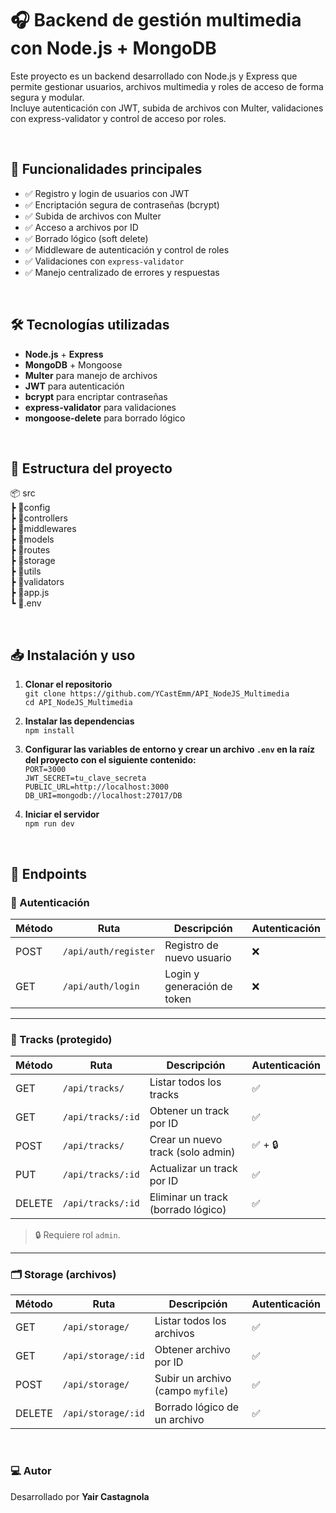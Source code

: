 # 🎧 Backend de gestión multimedia con Node.js + MongoDB

Este proyecto es un backend desarrollado con Node.js y Express que permite gestionar usuarios, archivos multimedia y roles de acceso de forma segura y modular.  
Incluye autenticación con JWT, subida de archivos con Multer, validaciones con express-validator y control de acceso por roles.  


<br>

## 🚀 Funcionalidades principales

- ✅ Registro y login de usuarios con JWT
- ✅ Encriptación segura de contraseñas (bcrypt)
- ✅ Subida de archivos con Multer
- ✅ Acceso a archivos por ID
- ✅ Borrado lógico (soft delete)
- ✅ Middleware de autenticación y control de roles
- ✅ Validaciones con `express-validator`
- ✅ Manejo centralizado de errores y respuestas

<br>


## 🛠️ Tecnologías utilizadas

- **Node.js** + **Express**
- **MongoDB** + Mongoose
- **Multer** para manejo de archivos
- **JWT** para autenticación
- **bcrypt** para encriptar contraseñas
- **express-validator** para validaciones
- **mongoose-delete** para borrado lógico

<br>

## 📂 Estructura del proyecto
📦 src <br>
┣ 📁config <br>
┣ 📁controllers <br>
┣ 📁middlewares <br>
┣ 📁models <br>
┣ 📁routes <br>
┣ 📁storage <br>
┣ 📁utils <br>
┣ 📁validators <br>
┣ 📄app.js <br>
┗ 📄.env

<br>

## 📥 Instalación y uso

1. **Clonar el repositorio**  
   `git clone https://github.com/YCastEmm/API_NodeJS_Multimedia`  
   `cd API_NodeJS_Multimedia`

2. **Instalar las dependencias**  
   `npm install`

3. **Configurar las variables de entorno y crear un archivo `.env` en la raíz del proyecto con el siguiente contenido:**  
   `PORT=3000`  
   `JWT_SECRET=tu_clave_secreta`  
   `PUBLIC_URL=http://localhost:3000`  
   `DB_URI=mongodb://localhost:27017/DB`

4. **Iniciar el servidor**  
`npm run dev`

<br>

## 📡 Endpoints

### 🔐 Autenticación

| Método | Ruta                   | Descripción                  | Autenticación |
|--------|------------------------|------------------------------|----------------|
| POST   | `/api/auth/register`   | Registro de nuevo usuario    | ❌              |
| GET    | `/api/auth/login`      | Login y generación de token  | ❌              |

---

### 🎵 Tracks (protegido)

| Método | Ruta                  | Descripción                          | Autenticación |
|--------|-----------------------|--------------------------------------|----------------|
| GET    | `/api/tracks/`        | Listar todos los tracks              | ✅              |
| GET    | `/api/tracks/:id`     | Obtener un track por ID              | ✅              |
| POST   | `/api/tracks/`        | Crear un nuevo track (solo admin)    | ✅ + 🔒         |
| PUT    | `/api/tracks/:id`     | Actualizar un track por ID           | ✅              |
| DELETE | `/api/tracks/:id`     | Eliminar un track (borrado lógico)   | ✅              |

> 🔒 Requiere rol `admin`.

---

### 🗂️ Storage (archivos)

| Método | Ruta                   | Descripción                          | Autenticación |
|--------|------------------------|--------------------------------------|----------------|
| GET    | `/api/storage/`        | Listar todos los archivos            | ✅              |
| GET    | `/api/storage/:id`     | Obtener archivo por ID               | ✅              |
| POST   | `/api/storage/`        | Subir un archivo (campo `myfile`)    | ✅              |
| DELETE | `/api/storage/:id`     | Borrado lógico de un archivo         | ✅              |
<br>

### 💻 Autor  
Desarrollado por **Yair Castagnola**

